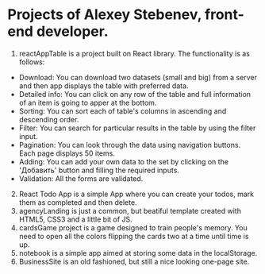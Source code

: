 # Projects of Alexey Stebenev, front-end developer.

1. reactAppTable is a project built on React library. The functionality is as follows:
 + Download: You can download two datasets (small and big) from a server and then app displays the table with preferred data.
 + Detailed info: You can click on any row of the table and full information of an item is going to apper at the bottom.
 + Sorting: You can sort each of table's columns in ascending and descending order.
 + Filter: You can search for particular results in the table by using the filter input.
 + Pagination: You can look through the data using navigation buttons. Each page displays 50 items.
 + Adding: You can add your own data to the set by clicking on the 'Добавить' button and filling the required inputs.
 + Validation: All the forms are validated. 
2. React Todo App is a simple App where you can create your todos, mark them as completed and then delete.
3. agencyLanding is just a common, but beatiful template created with HTML5, CSS3 and a little bit of JS.
4. cardsGame project is a game designed to train people's memory. You need to open all the colors flipping the cards two at a time until time is up.
5. notebook is a simple app aimed at storing some data in the localStorage.
6. BusinessSite is an old fashioned, but still a nice looking one-page site.
